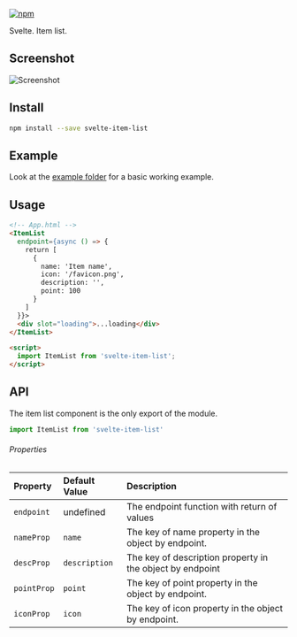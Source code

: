 [![npm][npm]][npm-url]

Svelte. Item list.

## Screenshot

![Screenshot](https://raw.githubusercontent.com/Zimtir/svelte-item-list/master/assets/example.png 'Screenshot')

## Install

```bash
npm install --save svelte-item-list
```

## Example

Look at the [example folder][example-folder-url] for a basic working example.

## Usage

```html
<!-- App.html -->
<ItemList
  endpoint={async () => {
    return [
      {
        name: 'Item name',
        icon: '/favicon.png',
        description: '',
        point: 100
      }
    ]
  }}>
  <div slot="loading">...loading</div>
</ItemList>

<script>
  import ItemList from 'svelte-item-list';
</script>
```

## API

The item list component is the only export of the module.

```javascript
import ItemList from 'svelte-item-list'
```

###### Properties

| Property    | Default Value | Description                                               |
| :---------- | :------------ | :-------------------------------------------------------- |
| `endpoint`  | undefined     | The endpoint function with return of values               |
| `nameProp`  | `name`        | The key of name property in the object by endpoint.       |
| `descProp`  | `description` | The key of description property in the object by endpoint |
| `pointProp` | `point`       | The key of point property in the object by endpoint.      |
| `iconProp`  | `icon`        | The key of icon property in the object by endpoint.       |

[npm]: https://img.shields.io/npm/v/svelte-item-list.svg
[npm-url]: https://npmjs.com/package/svelte-item-list
[example-folder-url]: https://github.com/Zimtir/svelte-item-list/tree/master/example
